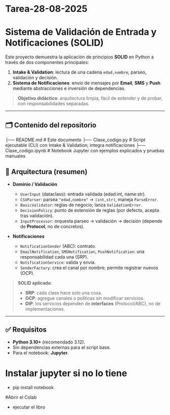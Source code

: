 # Tarea-28-08-2025
# Sistema de Validación de Entrada y Notificaciones (SOLID)

Este proyecto demuestra la aplicación de principios **SOLID** en Python a través de dos componentes principales:

1. **Intake & Validation**: lectura de una cadena `edad,nombre`, parseo, validación y decisión.
2. **Sistema de Notificaciones**: envío de mensajes por **Email**, **SMS** y **Push** mediante abstracciones e inversión de dependencias.

> **Objetivo didáctico**: arquitectura limpia, fácil de extender y de probar, con responsabilidades separadas.

---

## 🗂️ Contenido del repositorio
├── README.md # Este documento
├── Clase_codigo.py # Script ejecutable (CLI) con Intake & Validation; integra notificaciones
├── Clase_codigo.ipynb # Notebook Jupyter con ejemplos explicados y pruebas manuales

## 🧱 Arquitectura (resumen)

- **Dominio / Validación**
  - `UserInput` (dataclass): entrada validada (edad:int, name:str).
  - `CSVParser`: parsea `"edad,nombre"` → `(int,str)`, maneja `ParseError`.
  - `BasicValidator`: reglas de negocio; lanza `ValidationError`.
  - `DecisionPolicy`: punto de extensión de reglas (por defecto, acepta tras validación).
  - `InputProcessor`: orquesta parseo → validación → decisión (depende de **Protocol**, no de concretos).

- **Notificaciones**
  - `NotificationSender` (ABC): contrato.
  - `EmailNotification`, `SMSNotification`, `PushNotification`: una responsabilidad cada una (SRP).
  - `NotificationService`: valida y envía.
  - `SenderFactory`: crea el canal por nombre; permite registrar nuevos (OCP).

> **SOLID aplicado**:  
> - **SRP**: cada clase hace solo una cosa.  
> - **OCP**: agregue canales o políticas sin modificar servicios.  
> - **DIP**: los servicios dependen de **interfaces** (Protocol/ABC), no de implementaciones.

---

## ✅ Requisitos

- **Python 3.10+** (recomendado 3.12).
- Sin dependencias externas para el script base.  
- Para el notebook: **Jupyter**.

# Instalar jupyter si no lo tiene
- pip install notebook

#Abrir el Colab
- ejecutar el libro
